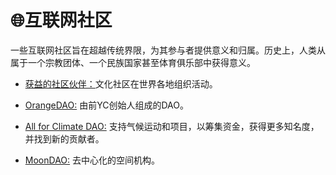 # 🌐互联网社区

一些互联网社区旨在超越传统界限，为其参与者提供意义和归属。历史上，人类从属于一个宗教团体、一个民族国家甚至体育俱乐部中获得意义。

*   [获益的社区伙伴：](https://www.fwb.help/ "获益的社区伙伴：")文化社区在世界各地组织活动。

*   [OrangeDAO:](https://www.orangedao.xyz/ "OrangeDAO:") 由前YC创始人组成的DAO。

*   [All for Climate DAO:](https://dao.allforclimate.earth/ "All for Climate DAO:") 支持气候运动和项目，以筹集资金，获得更多知名度，并找到新的贡献者。

*   [MoonDAO:](https://moondao.com/ "MoonDAO:") 去中心化的空间机构。
